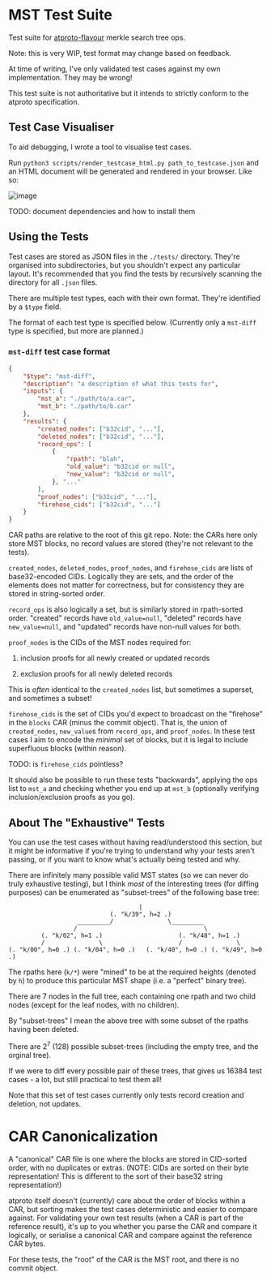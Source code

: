 # MST Test Suite

Test suite for [atproto-flavour](https://atproto.com/specs/repository) merkle search tree ops.

Note: this is very WIP, test format may change based on feedback.

At time of writing, I've only validated test cases against my own implementation. They may be wrong!

This test suite is not authoritative but it intends to strictly conform to the atproto specification.

## Test Case Visualiser

To aid debugging, I wrote a tool to visualise test cases.

Run `python3 scripts/render_testcase_html.py path_to_testcase.json` and an HTML document will be generated and rendered in your browser. Like so:

![image](https://github.com/user-attachments/assets/db6eeab3-2784-4b55-a346-0787ad03d1cc)

TODO: document dependencies and how to install them

## Using the Tests

Test cases are stored as JSON files in the `./tests/` directory. They're organised into subdirectories, but you shouldn't expect any particular layout. It's recommended that you find the tests by recursively scanning the directory for all `.json` files.

There are multiple test types, each with their own format. They're identified by a `$type` field.

The format of each test type is specified below. (Currently only a `mst-diff` type is specified, but more are planned.)

### `mst-diff` test case format

```json
{
	"$type": "mst-diff",
	"description": "a description of what this tests for",
	"inputs": {
		"mst_a": "./path/to/a.car",
		"mst_b": "./path/to/b.car"
	},
	"results": {
		"created_nodes": ["b32cid", "..."],
		"deleted_nodes": ["b32cid", "..."],
		"record_ops": [
			{
				"rpath": "blah",
				"old_value": "b32cid or null",
				"new_value": "b32cid or null",
			}, "..."
		],
		"proof_nodes": ["b32cid", "..."],
		"firehose_cids": ["b32cid", "..."]
	}
}
```

CAR paths are relative to the root of this git repo. Note: the CARs here only store MST blocks, no record values are stored (they're not relevant to the tests).

`created_nodes`, `deleted_nodes`, `proof_nodes`, and `firehose_cids` are lists of base32-encoded CIDs. Logically they are sets, and the order of the elements does not matter for correctness, but for consistency they are stored in string-sorted order.

`record_ops` is also logically a set, but is similarly stored in rpath-sorted order. "created" records have `old_value=null`, "deleted" records have `new_value=null`, and "updated" records have non-null values for both.

`proof_nodes` is the CIDs of the MST nodes required for:

1. inclusion proofs for all newly created or updated records

2. exclusion proofs for all newly deleted records

This is *often* identical to the `created_nodes` list, but sometimes a superset, and sometimes a subset!

`firehose_cids` is the set of CIDs you'd expect to broadcast on the "firehose" in the `blocks` CAR (minus the commit object). That is, the union of `created_nodes`, `new_value`s from `record_ops`, and `proof_nodes`. In these test cases I aim to encode the *minimal* set of blocks, but it is legal to include superfluous blocks (within reason).

TODO: is `firehose_cids` pointless?

It should also be possible to run these tests "backwards", applying the ops list to `mst_a` and checking whether you end up at `mst_b` (optionally verifying inclusion/exclusion proofs as you go).

## About The "Exhaustive" Tests

You can use the test cases without having read/understood this section, but it might be informative if you're trying to understand why your tests aren't passing, or if you want to know what's actually being tested and why.

There are infinitely many possible valid MST states (so we can never do truly exhaustive testing), but I think *most* of the interesting trees (for diffing purposes) can be enumerated as "subset-trees" of the following base tree:

```
                                    |
                            (. "k/39", h=2 .)
                   _________/               \_________
                  /                                   \
         (. "k/02", h=1 .)                     (. "k/48", h=1 .)
         /               \                     /               \
(. "k/00", h=0 .) (. "k/04", h=0 .)   (. "k/40", h=0 .) (. "k/49", h=0 .)

```

The rpaths here (`k/*`) were "mined" to be at the required heights (denoted by `h`) to produce this particular MST shape (i.e. a "perfect" binary tree).

There are 7 nodes in the full tree, each containing one rpath and two child nodes (except for the leaf nodes, with no children).

By "subset-trees" I mean the above tree with some subset of the rpaths having been deleted.

There are $2^7$ (128) possible subset-trees (including the empty tree, and the orginal tree).

If we were to diff every possible pair of these trees, that gives us 16384 test cases - a lot, but still practical to test them all!

Note that this set of test cases currently only tests record creation and deletion, not updates.

# CAR Canonicalization

A "canonical" CAR file is one where the blocks are stored in CID-sorted order, with no duplicates or extras. (NOTE: CIDs are sorted on their byte representation! This is different to the sort of their base32 string representation!)

atproto itself doesn't (currently) care about the order of blocks within a CAR, but sorting makes the test cases deterministic and easier to compare against. For validating your own test results (when a CAR is part of the reference result), it's up to you whether you parse the CAR and compare it logically, or serialise a canonical CAR and compare against the reference CAR bytes.

For these tests, the "root" of the CAR is the MST root, and there is no commit object.
